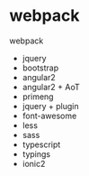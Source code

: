 # webpack
webpack

- jquery
- bootstrap
- angular2
- angular2 + AoT
- primeng
- jquery + plugin
- font-awesome
- less
- sass
- typescript
- typings
- ionic2
